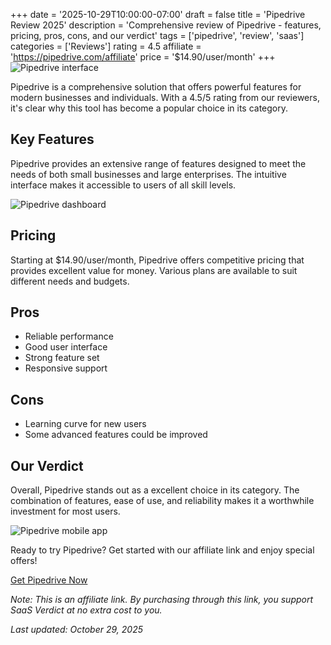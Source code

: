 ﻿+++
date = '2025-10-29T10:00:00-07:00'
draft = false
title = 'Pipedrive Review 2025'
description = 'Comprehensive review of Pipedrive - features, pricing, pros, cons, and our verdict'
tags = ['pipedrive', 'review', 'saas']
categories = ['Reviews']
rating = 4.5
affiliate = 'https://pipedrive.com/affiliate'
price = '$14.90/user/month'
+++
![Pipedrive interface](/images/pipedrive-1.jpg)

Pipedrive is a comprehensive solution that offers powerful features for modern businesses and individuals. With a 4.5/5 rating from our reviewers, it's clear why this tool has become a popular choice in its category.

## Key Features

Pipedrive provides an extensive range of features designed to meet the needs of both small businesses and large enterprises. The intuitive interface makes it accessible to users of all skill levels.

![Pipedrive dashboard](/images/pipedrive-2.jpg)

## Pricing

Starting at $14.90/user/month, Pipedrive offers competitive pricing that provides excellent value for money. Various plans are available to suit different needs and budgets.

## Pros

- Reliable performance
- Good user interface
- Strong feature set
- Responsive support


## Cons

- Learning curve for new users
- Some advanced features could be improved


## Our Verdict

Overall, Pipedrive stands out as a excellent choice in its category. The combination of features, ease of use, and reliability makes it a worthwhile investment for most users.

![Pipedrive mobile app](/images/pipedrive-3.jpg)

Ready to try Pipedrive? Get started with our affiliate link and enjoy special offers!

[Get Pipedrive Now](https://pipedrive.com/affiliate)

*Note: This is an affiliate link. By purchasing through this link, you support SaaS Verdict at no extra cost to you.*

*Last updated: October 29, 2025*
